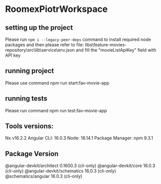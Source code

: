 # RoomexPiotrWorkspace

 
## setting up the project
Please run `npm i --legacy-peer-deps` command to install required node packages and then please refer to file:
libs\feature-movies-repository\src\lib\service\env.json and fill the "movieListApiKey" field with API key



## running project
Please use command npm run start:fav-movie-app

## running tests
Please run command npm run test:fav-movie-app

## Tools versions:
Nx v16.2.2 
Angular CLI: 16.0.3
Node: 18.14.1
Package Manager: npm 9.3.1

Package                      Version
------------------------------------------------------
@angular-devkit/architect    0.1600.3 (cli-only)
@angular-devkit/core         16.0.3 (cli-only)
@angular-devkit/schematics   16.0.3 (cli-only)
@schematics/angular          16.0.3 (cli-only)
 

